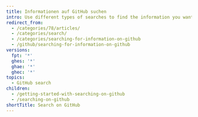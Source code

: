 ```yaml
---
title: Informationen auf GitHub suchen
intro: Use different types of searches to find the information you want.
redirect_from:
  - /categories/78/articles/
  - /categories/search/
  - /categories/searching-for-information-on-github
  - /github/searching-for-information-on-github
versions:
  fpt: '*'
  ghes: '*'
  ghae: '*'
  ghec: '*'
topics:
  - GitHub search
children:
  - /getting-started-with-searching-on-github
  - /searching-on-github
shortTitle: Search on GitHub
---
```


